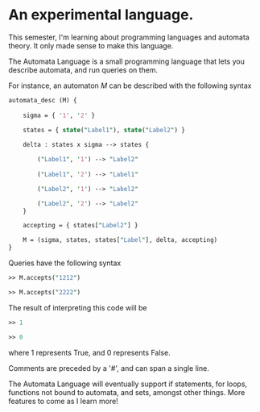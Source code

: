 # An experimental language.

This semester, I'm learning about programming languages and automata theory. It only made sense to make this language. 

The Automata Language is a small programming language that lets you describe automata, and run queries on them.

For instance, an automaton *M* can be described with the following syntax

```perl
automata_desc (M) {
	
	sigma = { '1', '2' }
	
	states = { state("Label1"), state("Label2") }

	delta : states x sigma --> states { 

		("Label1", '1') --> "Label2"	
		
		("Label1", '2') --> "Label1"

		("Label2", '1') --> "Label2"

		("Label2", '2') --> "Label2"
	}

	accepting = { states["Label2"] }

	M = (sigma, states, states["Label"], delta, accepting)
}
```

Queries have the following syntax

```perl
>> M.accepts("1212")

>> M.accepts("2222")
```

The result of interpreting this code will be 

```perl
>> 1

>> 0
```

where 1 represents True, and 0 represents False. 

Comments are preceded by a '#', and can span a single line.

The Automata Language will eventually support if statements, for loops, functions not bound to automata, and sets, amongst other things. More features to come as I learn more!



